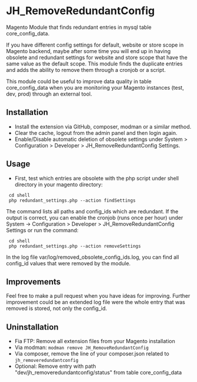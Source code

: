 # JH_RemoveRedundantConfig
Magento Module that finds redundant entries in mysql table core_config_data.


If you have different config settings for default, website or store scope in Magento backend, maybe after some time you will end up in having obsolete and redundant settings for website and store scope that have the same value as the default scope. This module finds the duplicate entries and adds the ability to remove them through a cronjob or a script.

This module could be useful to improve data quality in table core_config_data when you are monitoring your Magento instances (test, dev, prod) through an external tool.

## Installation
* Install the extension via GitHub, composer, modman or a similar method.
* Clear the cache, logout from the admin panel and then login again.
* Enable/Disable automatic deletion of obsolete settings under System > Configuration > Developer > JH_RemoveRedundantConfig Settings.

## Usage
* First, test which entries are obsolete with the php script under shell directory in your magento directory:
```
 cd shell 
 php redundant_settings.php --action findSettings
```
The command lists all paths and config_ids which are redundant. If the output is correct, you can enable the cronjob (runs once per hour) under System -> Configuration > Developer > JH_RemoveRedundantConfig Settings or run the command:
```
 cd shell 
 php redundant_settings.php --action removeSettings
```
In the log file var/log/removed_obsolete_config_ids.log, you can find all config_id values that were removed by the module.

## Improvements 
Feel free to make a pull request when you have ideas for improving. Further improvement could be an extended log file were the whole entry that was removed is stored, not only the config_id.

## Uninstallation
 
 * Fia FTP: Remove all extension files from your Magento installation
 * Via modman: `modman remove JH_RemoveRedundantConfig`
 * Via composer, remove the line of your composer.json related to `jh_removeredundantconfig`
 * Optional: Remove entry with path "dev/jh_removeredundantconfig/status" from table core_config_data



